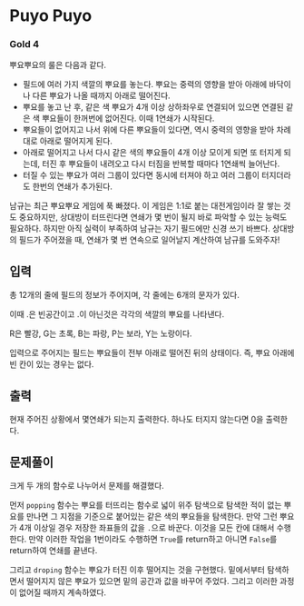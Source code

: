 # Puyo Puyo

### Gold 4

뿌요뿌요의 룰은 다음과 같다.

- 필드에 여러 가지 색깔의 뿌요를 놓는다. 뿌요는 중력의 영향을 받아 아래에 바닥이나 다른 뿌요가 나올 때까지 아래로 떨어진다.
- 뿌요를 놓고 난 후, 같은 색 뿌요가 4개 이상 상하좌우로 연결되어 있으면 연결된 같은 색 뿌요들이 한꺼번에 없어진다. 이때 1연쇄가 시작된다.
- 뿌요들이 없어지고 나서 위에 다른 뿌요들이 있다면, 역시 중력의 영향을 받아 차례대로 아래로 떨어지게 된다.
- 아래로 떨어지고 나서 다시 같은 색의 뿌요들이 4개 이상 모이게 되면 또 터지게 되는데, 터진 후 뿌요들이 내려오고 다시 터짐을 반복할 때마다 1연쇄씩 늘어난다.
- 터질 수 있는 뿌요가 여러 그룹이 있다면 동시에 터져야 하고 여러 그룹이 터지더라도 한번의 연쇄가 추가된다.

남규는 최근 뿌요뿌요 게임에 푹 빠졌다. 이 게임은 1:1로 붙는 대전게임이라 잘 쌓는 것도 중요하지만, 상대방이 터뜨린다면 연쇄가 몇 번이 될지 바로 파악할 수 있는 능력도 필요하다. 하지만 아직 실력이 부족하여 남규는 자기 필드에만 신경 쓰기 바쁘다. 상대방의 필드가 주어졌을 때, 연쇄가 몇 번 연속으로 일어날지 계산하여 남규를 도와주자!

## 입력
총 12개의 줄에 필드의 정보가 주어지며, 각 줄에는 6개의 문자가 있다.

이때 .은 빈공간이고 .이 아닌것은 각각의 색깔의 뿌요를 나타낸다.

R은 빨강, G는 초록, B는 파랑, P는 보라, Y는 노랑이다.

입력으로 주어지는 필드는 뿌요들이 전부 아래로 떨어진 뒤의 상태이다. 즉, 뿌요 아래에 빈 칸이 있는 경우는 없다.

## 출력
현재 주어진 상황에서 몇연쇄가 되는지 출력한다. 하나도 터지지 않는다면 0을 출력한다.

## 문제풀이
크게 두 개의 함수로 나누어서 문제를 해결했다.

먼저 `popping` 함수는 뿌요를 터뜨리는 함수로 넓이 위주 탐색으로 탐색한 적이 없는 뿌요를 만나면 그 지점을 기준으로 붙어있는 같은 색의 뿌요들을 탐색한다. 만약 그런 뿌요가 4개 이상일 경우 저장한 좌표들의 값을 `.`으로 바꾼다. 이것을 모든 칸에 대해서 수행한다. 만약 이러한 작업을 1번이라도 수행하면 `True`를 return하고 아니면 `False`를 return하여 연쇄를 끝낸다.

그리고 `droping` 함수는 뿌요가 터진 이후 떨어지는 것을 구현했다. 밑에서부터 탐색하면서 떨어지지 않은 뿌요가 있으면 밑의 공간과 값을 바꾸어 주었다. 그리고 이러한 과정이 없어질 때까지 계속하였다.